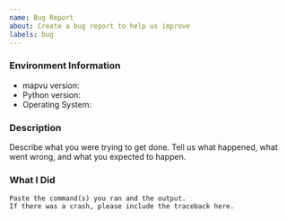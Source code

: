 ```yaml
---
name: Bug Report
about: Create a bug report to help us improve
labels: bug
---
```


<!-- Please search existing issues to avoid creating duplicates. -->

### Environment Information

-   mapvu version:
-   Python version:
-   Operating System:

### Description

Describe what you were trying to get done.
Tell us what happened, what went wrong, and what you expected to happen.

### What I Did

```
Paste the command(s) you ran and the output.
If there was a crash, please include the traceback here.
```
